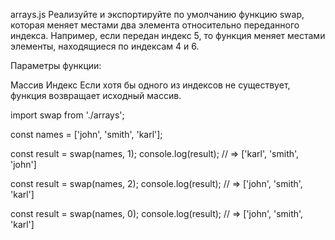 arrays.js
Реализуйте и экспортируйте по умолчанию функцию swap, которая меняет местами два элемента относительно переданного индекса. Например, если передан индекс 5, то функция меняет местами элементы, находящиеся по индексам 4 и 6.

Параметры функции:

Массив
Индекс
Если хотя бы одного из индексов не существует, функция возвращает исходный массив.

import swap from './arrays';

const names = ['john', 'smith', 'karl'];

const result = swap(names, 1);
console.log(result); // => ['karl', 'smith', 'john']

const result = swap(names, 2);
console.log(result); // => ['john', 'smith', 'karl']

const result = swap(names, 0);
console.log(result); // => ['john', 'smith', 'karl']